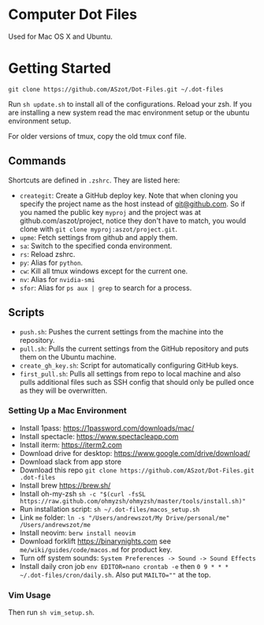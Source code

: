# Computer Dot Files
Used for Mac OS X and Ubuntu. 

# Getting Started
```
git clone https://github.com/ASzot/Dot-Files.git ~/.dot-files
```

Run `sh update.sh` to install all of the configurations. Reload your zsh. If you are installing a new system read the mac environment setup or the ubuntu environment setup.

For older versions of tmux, copy the old tmux conf file. 

## Commands
Shortcuts are defined in `.zshrc`. They are listed here: 
* `creategit`: Create a GitHub deploy key. Note that when cloning you specify
  the project name as the host instead of git@github.com. So if you named the
  public key `myproj` and the project was at github.com/aszot/project, notice
  they don't have to match, you would clone with `git clone myproj:aszot/project.git`.
* `upme`: Fetch settings from github and apply them. 
* `sa`: Switch to the specified conda environment. 
* `rs`: Reload zshrc.
* `py`: Alias for `python`. 
* `cw`: Kill all tmux windows except for the current one. 
* `nv`: Alias for `nvidia-smi`
* `sfor`: Alias for `ps aux | grep` to search for a process. 

## Scripts
* `push.sh`: Pushes the current settings from the machine into the repository.
* `pull.sh`: Pulls the current settings from the GitHub repository and puts them on the Ubuntu machine.
* `create_gh_key.sh`: Script for automatically configuring GitHub keys. 
* `first_pull.sh`: Pulls all settings from repo to local machine and also pulls
  additional files such as SSH config that should only be pulled once as they
  will be overwritten. 


### Setting Up a Mac Environment
* Install 1pass: https://1password.com/downloads/mac/
* Install spectacle: https://www.spectacleapp.com
* Install iterm: https://iterm2.com
* Download drive for desktop: https://www.google.com/drive/download/
* Download slack from app store
* Download this repo `git clone https://github.com/ASzot/Dot-Files.git .dot-files`
* Install brew https://brew.sh/ 
* Install oh-my-zsh `sh -c "$(curl -fsSL https://raw.github.com/ohmyzsh/ohmyzsh/master/tools/install.sh)"`
* Run installation script: `sh ~/.dot-files/macos_setup.sh`
* Link `me` folder: `ln -s "/Users/andrewszot/My Drive/personal/me" /Users/andrewszot/me`
* Install neovim: `berw install neovim`
* Download forklift https://binarynights.com see `me/wiki/guides/code/macos.md` for product key. 
* Turn off system sounds: `System Preferences -> Sound -> Sound Effects`
* Install daily cron job `env EDITOR=nano crontab -e` then `0 9 * * * ~/.dot-files/cron/daily.sh`. Also put `MAILTO=""` at the top.

### Vim Usage
Then run `sh vim_setup.sh`.

